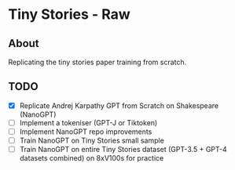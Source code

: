 # Tiny Stories - Raw

## About

Replicating the tiny stories paper training from scratch.

## TODO

- [x] Replicate Andrej Karpathy GPT from Scratch on Shakespeare (NanoGPT)
- [ ] Implement a tokeniser (GPT-J or Tiktoken)
- [ ] Implement NanoGPT repo improvements
- [ ] Train NanoGPT on Tiny Stories small sample
- [ ] Train NanoGPT on entire Tiny Stories dataset (GPT-3.5 + GPT-4 datasets combined) on 8xV100s for practice